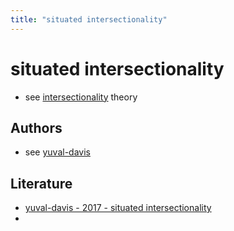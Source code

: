 ```yaml
---
title: "situated intersectionality"
---
```


# situated intersectionality
- see [intersectionality](intersectionality) theory
## Authors
- see [yuval-davis](005.Authors/yuval-davis.md)

## Literature
- [yuval-davis - 2017 - situated intersectionality](002.LiteratureNotes/yuval-davis%20-%202017%20-%20situated%20intersectionality.md)
- 
###